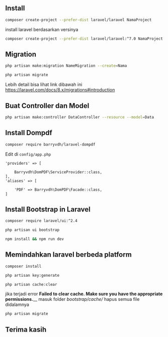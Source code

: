 ## Install

```sh
composer create-project --prefer-dist laravel/laravel NamaProject
```

install laravel berdasarkan versinya

```sh
composer create-project --prefer-dist laravel/laravel:^7.0 NamaProject
```

## Migration

```sh
php artisan make:migration NameMigration --create=Nama
```

```sh
php artisan migrate
```

Lebih detail bisa lihat link dibawah ini
https://laravel.com/docs/8.x/migrations#introduction

## Buat Controller dan Model

```sh
php artisan make:controller DataController --resource --model=Data
```

## Install Dompdf

```sh
composer require barryvdh/laravel-dompdf
```

Edit di ```config/app.php```

```
'providers' => [

    Barryvdh\DomPDF\ServiceProvider::class,
],
'aliases' => [

    'PDF' => Barryvdh\DomPDF\Facade::class,
]
```

## Install Bootstrap in Laravel

```sh
composer require laravel/ui:^2.4
```

```sh
php artisan ui bootstrap
```

```sh
npm install && npm run dev
```

## Memindahkan laravel berbeda platform

```sh
composer install
```

```sh
php artisan key:generate  
```

```sh
php artisan cache:clear
```

jika terjadi error **Failed to clear cache. Make sure you have the appropriate permissions.**__ masuk folder _bootstrap/cache/_ hapus semua file didalamnya

```sh
php artisan migrate
```

## Terima kasih
